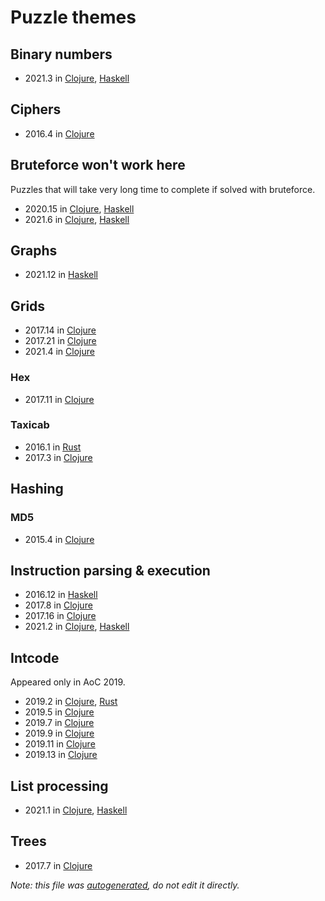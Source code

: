 # Puzzle themes

## Binary numbers

- 2021.3 in [Clojure](../src/advent/2021/day3.clj), [Haskell](../src/haskell/2021/Day3.hs)

## Ciphers

- 2016.4 in [Clojure](../src/advent/2016/day4.clj)

## Bruteforce won't work here

Puzzles that will take very long time to complete if solved with bruteforce.

- 2020.15 in [Clojure](../src/advent/2020/day15.clj), [Haskell](../src/haskell/2020/Day15.hs)
- 2021.6 in [Clojure](../src/advent/2021/day6.clj), [Haskell](../src/haskell/2021/Day6.hs)

## Graphs

- 2021.12 in [Haskell](../src/haskell/2021/Day12.hs)

## Grids

- 2017.14 in [Clojure](../src/advent/2017/day14.clj)
- 2017.21 in [Clojure](../src/advent/2017/day21.clj)
- 2021.4 in [Clojure](../src/advent/2021/day4.clj)

### Hex

- 2017.11 in [Clojure](../src/advent/2017/day11.clj)

### Taxicab

- 2016.1 in [Rust](../src/rust/year2016/day1.rs)
- 2017.3 in [Clojure](../src/advent/2017/day3.clj)

## Hashing

### MD5

- 2015.4 in [Clojure](../src/advent/2015/day4.clj)

## Instruction parsing & execution

- 2016.12 in [Haskell](../src/haskell/2016/Day12.hs)
- 2017.8 in [Clojure](../src/advent/2017/day8.clj)
- 2017.16 in [Clojure](../src/advent/2017/day16.clj)
- 2021.2 in [Clojure](../src/advent/2021/day2.clj), [Haskell](../src/haskell/2021/Day2.hs)

## Intcode

Appeared only in AoC 2019.

- 2019.2 in [Clojure](../src/advent/2019/day2.clj), [Rust](../src/rust/year2019/day2.rs)
- 2019.5 in [Clojure](../src/advent/2019/day5.clj)
- 2019.7 in [Clojure](../src/advent/2019/day7.clj)
- 2019.9 in [Clojure](../src/advent/2019/day9.clj)
- 2019.11 in [Clojure](../src/advent/2019/day11.clj)
- 2019.13 in [Clojure](../src/advent/2019/day13.clj)

## List processing

- 2021.1 in [Clojure](../src/advent/2021/day1.clj), [Haskell](../src/haskell/2021/Day1.hs)

## Trees

- 2017.7 in [Clojure](../src/advent/2017/day7.clj)

_Note: this file was [autogenerated](../scripts/gen_docs.py), do not edit it directly._
